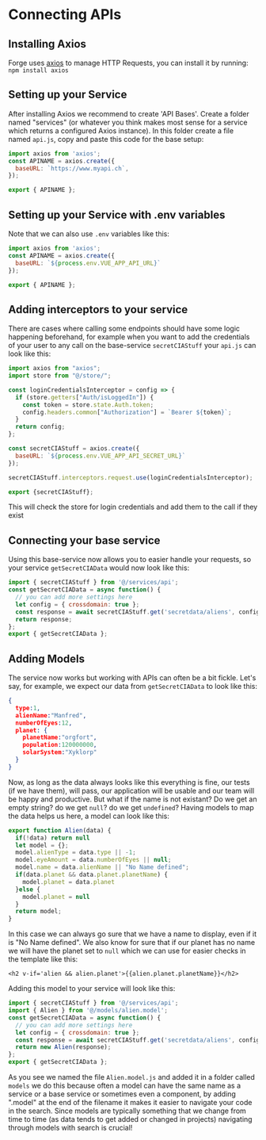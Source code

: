 # Connecting APIs

## Installing Axios
Forge uses [axios](https://github.com/axios/axios/) to manage HTTP Requests, you can install it by running:
`npm install axios`

## Setting up your Service
After installing Axios we recommend to create 'API Bases'. Create a folder named "services" (or whatever you think makes most sense for a service which returns a configured Axios instance). In this folder create a file named `api.js`, copy and paste this code for the base setup:
```javascript
import axios from 'axios';
const APINAME = axios.create({
  baseURL: `https://www.myapi.ch`,
});

export { APINAME };
```

## Setting up your Service with .env variables
Note that we can also use `.env` variables like this:
```javascript
import axios from 'axios';
const APINAME = axios.create({
  baseURL: `${process.env.VUE_APP_API_URL}`
});

export { APINAME };
```
## Adding interceptors to your service
There are cases where calling some endpoints should have some logic happening beforehand, for example when you want to add the credentials of your user to any call on the base-service `secretCIAStuff` your `api.js` can look like this:
```javascript
import axios from "axios";
import store from "@/store/";

const loginCredentialsInterceptor = config => {
  if (store.getters["Auth/isLoggedIn"]) {
    const token = store.state.Auth.token;
    config.headers.common["Authorization"] = `Bearer ${token}`;
  }
  return config;
};

const secretCIAStuff = axios.create({
  baseURL: `${process.env.VUE_APP_API_SECRET_URL}`
});

secretCIAStuff.interceptors.request.use(loginCredentialsInterceptor);

export {secretCIAStuff};
```
This will check the store for login credentials and add them to the call if they exist

## Connecting your base service
Using this base-service now allows you to easier handle your requests, so your service `getSecretCIAData` would now look like this:
```javascript
import { secretCIAStuff } from '@/services/api';
const getSecretCIAData = async function() {
  // you can add more settings here
  let config = { crossdomain: true };
  const response = await secretCIAStuff.get('secretdata/aliens', config);
  return response;
};
export { getSecretCIAData };
```
## Adding Models
The service now works but working with APIs can often be a bit fickle.
Let's say, for example, we expect our data from `getSecretCIAData` to look like this:
```JSON
{
  type:1,
  alienName:"Manfred",
  numberOfEyes:12,
  planet: {
    planetName:"orgfort",
    population:120000000,
    solarSystem:"Xyklorp"
  }
}
```
Now, as long as the data always looks like this everything is fine, our tests (if we have them), will pass, our application will be usable and our team will be happy and productive. But what if the name is not existant? Do we get an empty string? do we get `null`? do we get `undefined`?
Having models to map the data helps us here, a model can look like this:
```javascript
export function Alien(data) {
  if(!data) return null
  let model = {};
  model.alienType = data.type || -1;
  model.eyeAmount = data.numberOfEyes || null;
  model.name = data.alienName || "No Name defined";
  if(data.planet && data.planet.planetName) {
    model.planet = data.planet
  }else {
    model.planet = null
  }
  return model;
}
```
In this case we can always go sure that we have a name to display, even if it is "No Name defined". We also know for sure that if our planet has no name we will have the planet set to `null` which we can use for easier checks in the template like this:
```vue
<h2 v-if='alien && alien.planet'>{{alien.planet.planetName}}</h2>
```
Adding this model to your service will look like this:
```javascript
import { secretCIAStuff } from '@/services/api';
import { Alien } from '@/models/alien.model';
const getSecretCIAData = async function() {
  // you can add more settings here
  let config = { crossdomain: true };
  const response = await secretCIAStuff.get('secretdata/aliens', config);
  return new Alien(response);
};
export { getSecretCIAData };
```
As you see we named the file `Alien.model.js` and added it in a folder called `models` we do this because often a model can have the same name as a service or a base service or sometimes even a component, by adding ".model" at the end of the filename it makes it easier to navigate your code in the search. Since models are typically something that we change from time to time (as data tends to get added or changed in projects) navigating through models with search is crucial!


